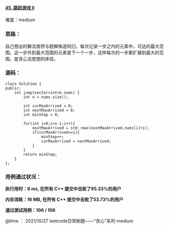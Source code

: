 #### [45. 跳跃游戏 II](https://leetcode-cn.com/problems/jump-game-ii/)

难度：medium

### **思路：**

​		自己想出的解法居然与题解殊途同归，每次记录一步之内的元素中，可达的最大范围，这一步外到最大范围的元素是下一个一步，这样每次的一步都扩展到最大的范围，是贪心法思想的体现。

### **源码：**

```
class Solution {
public:
    int jump(vector<int>& nums) {
        int n = nums.size();

        int curMaxArrived = 0;
        int nextMaxArrived = 0;
        int minStep = 0;

        for(int i=0;i<n-1;i++){
            nextMaxArrived = std::max(nextMaxArrived,nums[i]+i);
            if(curMaxArrived==i){
                minStep++;
                curMaxArrived = nextMaxArrived;
            }
        }
        return minStep;
    }
};
```



### **用例通过状况：**

**执行用时：8 ms, 在所有 C++ 提交中击败了95.33%的用户**

**内存消耗：16 MB, 在所有 C++ 提交中击败了53.73%的用户**

**通过测试用例：106 / 106**



@time ： 2021/10/27  leetcode日常刷题——“贪心”系列  medium

